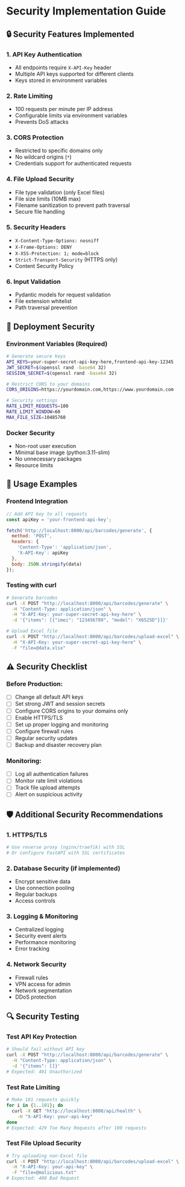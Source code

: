 # Security Implementation Guide

## 🔒 Security Features Implemented

### 1. **API Key Authentication**
- All endpoints require `X-API-Key` header
- Multiple API keys supported for different clients
- Keys stored in environment variables

### 2. **Rate Limiting**
- 100 requests per minute per IP address
- Configurable limits via environment variables
- Prevents DoS attacks

### 3. **CORS Protection**
- Restricted to specific domains only
- No wildcard origins (`*`)
- Credentials support for authenticated requests

### 4. **File Upload Security**
- File type validation (only Excel files)
- File size limits (10MB max)
- Filename sanitization to prevent path traversal
- Secure file handling

### 5. **Security Headers**
- `X-Content-Type-Options: nosniff`
- `X-Frame-Options: DENY`
- `X-XSS-Protection: 1; mode=block`
- `Strict-Transport-Security` (HTTPS only)
- Content Security Policy

### 6. **Input Validation**
- Pydantic models for request validation
- File extension whitelist
- Path traversal prevention

## 🚀 Deployment Security

### Environment Variables (Required)
```bash
# Generate secure keys
API_KEYS=your-super-secret-api-key-here,frontend-api-key-12345
JWT_SECRET=$(openssl rand -base64 32)
SESSION_SECRET=$(openssl rand -base64 32)

# Restrict CORS to your domains
CORS_ORIGINS=https://yourdomain.com,https://www.yourdomain.com

# Security settings
RATE_LIMIT_REQUESTS=100
RATE_LIMIT_WINDOW=60
MAX_FILE_SIZE=10485760
```

### Docker Security
- Non-root user execution
- Minimal base image (python:3.11-slim)
- No unnecessary packages
- Resource limits

## 🔧 Usage Examples

### Frontend Integration
```javascript
// Add API key to all requests
const apiKey = 'your-frontend-api-key';

fetch('http://localhost:8000/api/barcodes/generate', {
  method: 'POST',
  headers: {
    'Content-Type': 'application/json',
    'X-API-Key': apiKey
  },
  body: JSON.stringify(data)
});
```

### Testing with curl
```bash
# Generate barcodes
curl -X POST "http://localhost:8000/api/barcodes/generate" \
  -H "Content-Type: application/json" \
  -H "X-API-Key: your-super-secret-api-key-here" \
  -d '{"items": [{"imei": "123456789", "model": "X6525D"}]}'

# Upload Excel file
curl -X POST "http://localhost:8000/api/barcodes/upload-excel" \
  -H "X-API-Key: your-super-secret-api-key-here" \
  -F "file=@data.xlsx"
```

## ⚠️ Security Checklist

### Before Production:
- [ ] Change all default API keys
- [ ] Set strong JWT and session secrets
- [ ] Configure CORS origins to your domains only
- [ ] Enable HTTPS/TLS
- [ ] Set up proper logging and monitoring
- [ ] Configure firewall rules
- [ ] Regular security updates
- [ ] Backup and disaster recovery plan

### Monitoring:
- [ ] Log all authentication failures
- [ ] Monitor rate limit violations
- [ ] Track file upload attempts
- [ ] Alert on suspicious activity

## 🛡️ Additional Security Recommendations

### 1. **HTTPS/TLS**
```bash
# Use reverse proxy (nginx/traefik) with SSL
# Or configure FastAPI with SSL certificates
```

### 2. **Database Security** (if implemented)
- Encrypt sensitive data
- Use connection pooling
- Regular backups
- Access controls

### 3. **Logging & Monitoring**
- Centralized logging
- Security event alerts
- Performance monitoring
- Error tracking

### 4. **Network Security**
- Firewall rules
- VPN access for admin
- Network segmentation
- DDoS protection

## 🔍 Security Testing

### Test API Key Protection
```bash
# Should fail without API key
curl -X POST "http://localhost:8000/api/barcodes/generate" \
  -H "Content-Type: application/json" \
  -d '{"items": []}'
# Expected: 401 Unauthorized
```

### Test Rate Limiting
```bash
# Make 101 requests quickly
for i in {1..101}; do
  curl -X GET "http://localhost:8000/api/health" \
    -H "X-API-Key: your-api-key"
done
# Expected: 429 Too Many Requests after 100 requests
```

### Test File Upload Security
```bash
# Try uploading non-Excel file
curl -X POST "http://localhost:8000/api/barcodes/upload-excel" \
  -H "X-API-Key: your-api-key" \
  -F "file=@malicious.txt"
# Expected: 400 Bad Request
```
